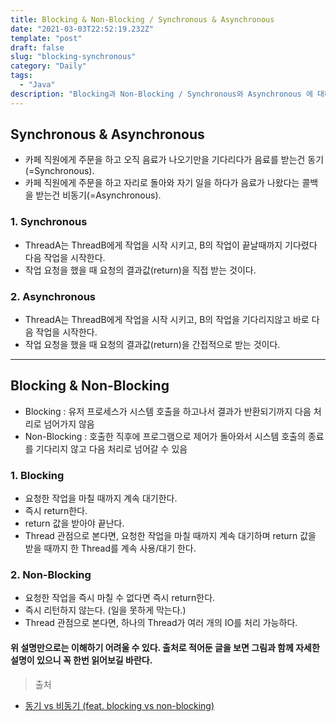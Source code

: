```yaml
---
title: Blocking & Non-Blocking / Synchronous & Asynchronous
date: "2021-03-03T22:52:19.232Z"
template: "post"
draft: false
slug: "blocking-synchronous"
category: "Daily"
tags:
  - "Java"
description: "Blocking과 Non-Blocking / Synchronous와 Asynchronous 에 대해 알아보자"
---
```


## Synchronous & Asynchronous
  - 카페 직원에게 주문을 하고 오직 음료가 나오기만을 기다리다가 음료를 받는건 동기(=Synchronous).
  - 카페 직원에게 주문을 하고 자리로 돌아와 자기 일을 하다가 음료가 나왔다는 콜백을 받는건 비동기(=Asynchronous).

### 1. Synchronous
  - ThreadA는 ThreadB에게 작업을 시작 시키고, B의 작업이 끝날때까지 기다렸다 다음 작업을 시작한다.
  - 작업 요청을 했을 때 요청의 결과값(return)을 직접 받는 것이다. 

### 2. Asynchronous
  - ThreadA는 ThreadB에게 작업을 시작 시키고, B의 작업을 기다리지않고 바로 다음 작업을 시작한다.
  - 작업 요청을 했을 때 요청의 결과값(return)을 간접적으로 받는 것이다.
<hr>

## Blocking & Non-Blocking
  - Blocking : 유저 프로세스가 시스템 호출을 하고나서 결과가 반환되기까지 다음 처리로 넘어가지 않음 
  - Non-Blocking : 호출한 직후에 프로그램으로 제어가 돌아와서 시스템 호출의 종료를 기다리지 않고 다음 처리로 넘어갈 수 있음  

### 1. Blocking
- 요청한 작업을 마칠 때까지 계속 대기한다.
- 즉시 return한다.
- return 값을 받아야 끝난다.
- Thread 관점으로 본다면, 요청한 작업을 마칠 때까지 계속 대기하며 return 값을 받을 때까지 한 Thread를 계속 사용/대기 한다.

### 2. Non-Blocking
- 요청한 작업을 즉시 마칠 수 없다면 즉시 return한다.
- 즉시 리턴하지 않는다. (일을 못하게 막는다.)
- Thread 관점으로 본다면, 하나의 Thread가 여러 개의 IO를 처리 가능하다.


#### 위 설명만으로는 이해하기 어려울 수 있다. 출처로 적어둔 글을 보면 그림과 함께 자세한 설명이 있으니 꼭 한번 읽어보길 바란다.


> 출처
- [동기 vs 비동기 (feat. blocking vs non-blocking)](https://velog.io/@wonhee010/%EB%8F%99%EA%B8%B0vs%EB%B9%84%EB%8F%99%EA%B8%B0-feat.-blocking-vs-non-blocking)
